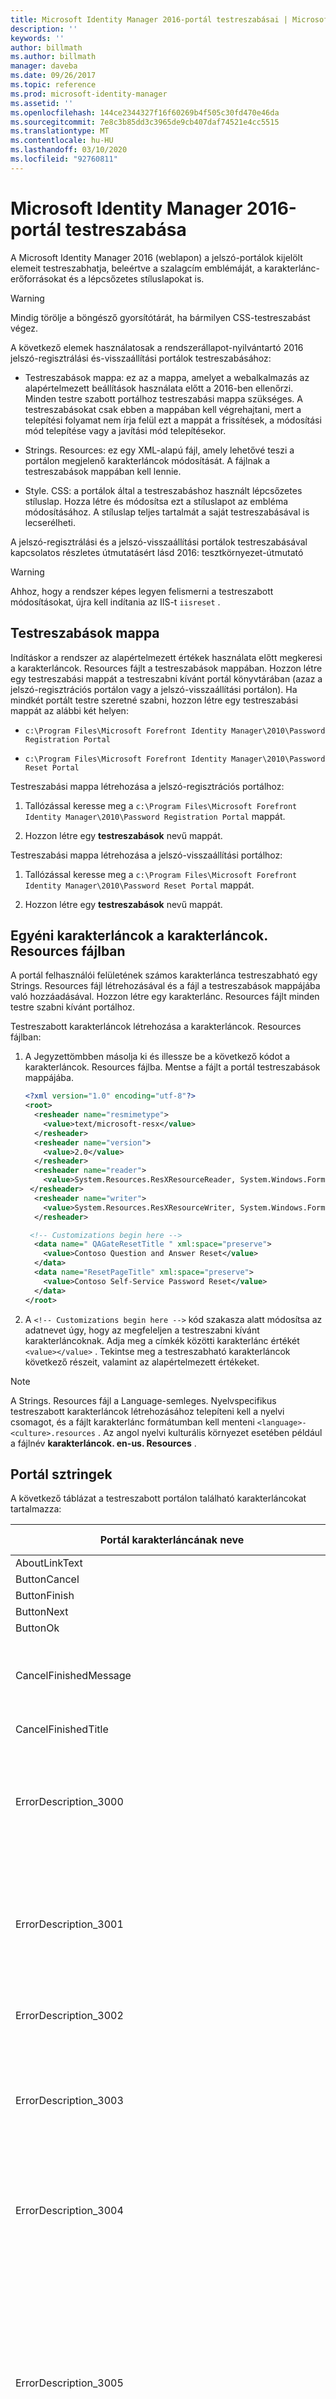 ```yaml
---
title: Microsoft Identity Manager 2016-portál testreszabásai | Microsoft Docs
description: ''
keywords: ''
author: billmath
ms.author: billmath
manager: daveba
ms.date: 09/26/2017
ms.topic: reference
ms.prod: microsoft-identity-manager
ms.assetid: ''
ms.openlocfilehash: 144ce2344327f16f60269b4f505c30fd470e46da
ms.sourcegitcommit: 7e8c3b85dd3c3965de9cb407daf74521e4cc5515
ms.translationtype: MT
ms.contentlocale: hu-HU
ms.lasthandoff: 03/10/2020
ms.locfileid: "92760811"
---
```

# <a name="microsoft-identity-manager-2016-portal-customization"></a>Microsoft Identity Manager 2016-portál testreszabása

A Microsoft Identity Manager 2016 (weblapon) a jelszó-portálok kijelölt elemeit testreszabhatja, beleértve a szalagcím emblémáját, a karakterlánc-erőforrásokat és a lépcsőzetes stíluslapokat is.

>[!WARNING]
>Mindig törölje a böngésző gyorsítótárát, ha bármilyen CSS-testreszabást végez.

A következő elemek használatosak a rendszerállapot-nyilvántartó 2016 jelszó-regisztrálási és-visszaállítási portálok testreszabásához:

- Testreszabások mappa: ez az a mappa, amelyet a webalkalmazás az alapértelmezett beállítások használata előtt a 2016-ben ellenőrzi. Minden testre szabott portálhoz testreszabási mappa szükséges. A testreszabásokat csak ebben a mappában kell végrehajtani, mert a telepítési folyamat nem írja felül ezt a mappát a frissítések, a módosítási mód telepítése vagy a javítási mód telepítésekor.

- Strings. Resources: ez egy XML-alapú fájl, amely lehetővé teszi a portálon megjelenő karakterláncok módosítását. A fájlnak a testreszabások mappában kell lennie.

- Style. CSS: a portálok által a testreszabáshoz használt lépcsőzetes stíluslap. Hozza létre és módosítsa ezt a stíluslapot az embléma módosításához. A stíluslap teljes tartalmát a saját testreszabásával is lecserélheti.

A jelszó-regisztrálási és a jelszó-visszaállítási portálok testreszabásával kapcsolatos részletes útmutatásért lásd 2016: tesztkörnyezet-útmutató

>[!WARNING]
>Ahhoz, hogy a rendszer képes legyen felismerni a testreszabott módosításokat, újra kell indítania az IIS-t `iisreset` .


## <a name="customizations-folder"></a>Testreszabások mappa

Indításkor a rendszer az alapértelmezett értékek használata előtt megkeresi a karakterláncok. Resources fájlt a testreszabások mappában. Hozzon létre egy testreszabási mappát a testreszabni kívánt portál könyvtárában (azaz a jelszó-regisztrációs portálon vagy a jelszó-visszaállítási portálon). Ha mindkét portált testre szeretné szabni, hozzon létre egy testreszabási mappát az alábbi két helyen:

- `c:\Program Files\Microsoft Forefront Identity Manager\2010\Password Registration Portal`

- `c:\Program Files\Microsoft Forefront Identity Manager\2010\Password Reset Portal`

Testreszabási mappa létrehozása a jelszó-regisztrációs portálhoz:

1. Tallózással keresse meg a `c:\Program Files\Microsoft Forefront Identity Manager\2010\Password Registration Portal` mappát.
   
2. Hozzon létre egy **testreszabások** nevű mappát.

Testreszabási mappa létrehozása a jelszó-visszaállítási portálhoz:

1. Tallózással keresse meg a `c:\Program Files\Microsoft Forefront Identity Manager\2010\Password Reset Portal` mappát.
   
2. Hozzon létre egy **testreszabások** nevű mappát.


## <a name="custom-strings-in-the-stringsresources-file"></a>Egyéni karakterláncok a karakterláncok. Resources fájlban

A portál felhasználói felületének számos karakterlánca testreszabható egy Strings. Resources fájl létrehozásával és a fájl a testreszabások mappájába való hozzáadásával. Hozzon létre egy karakterlánc. Resources fájlt minden testre szabni kívánt portálhoz.

Testreszabott karakterláncok létrehozása a karakterláncok. Resources fájlban:

1. A Jegyzettömbben másolja ki és illessze be a következő kódot a karakterláncok. Resources fájlba. Mentse a fájlt a portál testreszabások mappájába.

   ```xml
   <?xml version="1.0" encoding="utf-8"?>
   <root>
     <resheader name="resmimetype">
       <value>text/microsoft-resx</value>
     </resheader>
     <resheader name="version">
       <value>2.0</value>
     </resheader>
     <resheader name="reader">
       <value>System.Resources.ResXResourceReader, System.Windows.Forms, Version=2.0.0.0, Culture=neutral, PublicKeyToken=b77a5c561934e089</value>
    </resheader>
     <resheader name="writer">
       <value>System.Resources.ResXResourceWriter, System.Windows.Forms, Version=2.0.0.0, Culture=neutral, PublicKeyToken=b77a5c561934e089</value>
     </resheader>

    <!-- Customizations begin here -->
     <data name=" QAGateResetTitle " xml:space="preserve">
       <value>Contoso Question and Answer Reset</value>
     </data>
     <data name="ResetPageTitle" xml:space="preserve">
       <value>Contoso Self-Service Password Reset</value>
     </data>
   </root>

   ```

2.  A `<!-- Customizations begin here -->` kód szakasza alatt módosítsa az adatnevet úgy, hogy az megfeleljen a testreszabni kívánt karakterláncoknak. Adja meg a címkék közötti karakterlánc értékét `<value></value>` . Tekintse meg a testreszabható karakterláncok következő részeit, valamint az alapértelmezett értékeket.

>[!NOTE]
>A Strings. Resources fájl a Language-semleges. Nyelvspecifikus testreszabott karakterláncok létrehozásához telepíteni kell a nyelvi csomagot, és a fájlt karakterlánc formátumban kell menteni `<language>-<culture>.resources` . Az angol nyelvi kulturális környezet esetében például a fájlnév **karakterláncok. en-us. Resources** .


## <a name="portal-strings"></a>Portál sztringek
A következő táblázat a testreszabott portálon található karakterláncokat tartalmazza:

<!-- The default values are actual UI strings and should not copy edited. -->

| Portál karakterláncának neve | Alapértelmezett érték |
|---|---|
| AboutLinkText                                            | Névjegy  |
| ButtonCancel                                             | Mégse |
| ButtonFinish                                             | Befejezés |
| ButtonNext                                               | Következő   |
| ButtonOk                                                 | OK     |
| CancelFinishedMessage                                    | A munkamenet már nem aktív. Az alábbi hivatkozásra kattintva lezárhatja az ablakot, vagy újraindíthatja. |
| CancelFinishedTitle                                      | A munkamenet véget ért |
| ErrorDescription_3000                                    | Hiba történt. Próbálkozzon újra, és ha a probléma továbbra is fennáll, forduljon az ügyfélszolgálathoz vagy a rendszergazdához. (3000-es hiba) |
| ErrorDescription_3001                                    | Győződjön meg arról, hogy helyesen adja meg a felhasználónevet. Ha továbbra sem tudja alaphelyzetbe állítani a jelszavát, kérjen segítséget az ügyfélszolgálattól. (3001-es hiba) |
| ErrorDescription_3002                                    | A munkamenet véget ért. Térjen vissza a kezdőlapra, és kezdje újra. (3002-es hiba) |
| ErrorDescription_3003                                    | A Forefront Identity Manager nem ismeri fel az aktuális felhasználói fiókot. Forduljon az ügyfélszolgálathoz vagy a rendszergazdához. (3003-es hiba) |
| ErrorDescription_3004                                    | Ön nem jogosult a jelszó-visszaállításra való regisztrációra. Forduljon az ügyfélszolgálathoz vagy a rendszergazdához. (3004-es hiba) |
| ErrorDescription_3005                                    | Egy vagy több megadott válasz nem felel meg a jelszó-regisztráció során megadott válaszoknak. A jelszó alaphelyzetbe állításához az Ön által megadott válaszokat meg kell egyeznie a regisztráláskor megadott válaszokkal. Kezdje újra a kezdőlapon, vagy forduljon az ügyfélszolgálathoz vagy a rendszergazdához. (3005-es hiba) |
| ErrorDescription_3006                                    | A megadott jelszó helytelen. A jelszó-visszaállításhoz való regisztrációhoz meg kell adnia a megfelelő jelszót. (3006-es hiba) |
| ErrorDescription_3007                                    | A jelszó alaphelyzetbe állítása átmenetileg nem engedélyezett. Próbálkozzon újra később, vagy segítségért forduljon az ügyfélszolgálathoz vagy a rendszergazdához. (3007-es hiba) |
| ErrorDescription_3008                                    | Hiba történt. Próbálkozzon újra, és ha a probléma továbbra is fennáll, forduljon az ügyfélszolgálathoz vagy a rendszergazdához. (3008-es hiba) |
| ErrorDescription_3009                                    | A bemenet nem megengedett formátumú szöveget tartalmaz. Próbálkozzon újra más bevitelsel, vagy forduljon az ügyfélszolgálathoz vagy a rendszergazdához. (3009-es hiba) |
| ErrorDescription_3010_Registration                       | A parancsfájl nincs engedélyezve a böngészőben. Engedélyezze a parancsfájlok futtatását, és térjen vissza a jelszó-regisztrálási kezdőlapra, vagy forduljon az ügyfélszolgálathoz segítségért. |
| ErrorDescription_3010_Reset                              | A parancsfájl nincs engedélyezve a böngészőben. Engedélyezze a parancsfájlok futtatását, és térjen vissza a jelszó-visszaállítás kezdőlapjára, vagy forduljon az ügyfélszolgálathoz segítségért. |
| ErrorDescription_3011                                    | Ez a hely cookie-kat használ. Konfigurálja a böngészőt, hogy fogadja a cookie-kat, és próbálkozzon újra, vagy forduljon az ügyfélszolgálathoz segítségért. |
| ErrorDescription_3012                                    | A beírt érték nem egyezik az Önnek elküldett biztonsági kóddal. Megpróbálhatja újból visszaállítani a jelszavát, vagy segítségért forduljon az ügyfélszolgálathoz.  |
| ErrorDescription_3013                                    | Nem sikerült elküldeni a biztonsági kódot. Segítségért forduljon az ügyfélszolgálathoz. |
| ErrorMessageDomainUsernameFormat                         | A felhasználónevet a megfelelő formátumban adja meg. |
| ErrorMessageDomainUsernameRequired                       | A folytatáshoz adjon meg egy felhasználónevet. |
| ErrorMessagePasswordRequired                             | Adjon meg egy jelszót. |
| ErrorMessagePasswordsDoNotMatch                          | Győződjön meg arról, hogy mindkét jelszó egyezik. |
| ErrorPageDefaultHeading                                  | Alkalmazáshiba <br/>**Megjegyzés** : a fejlécet a "=" és a hibaüzenet követi.
| ErrorPageServerTime                                      | Kiszolgáló időpontja: {0:T} <br/>**Megjegyzés** : {0} a kivétel kifogásának ideje. A "nem" érték azt eredményezi, hogy az átadott idő "hosszú idő" formátumban jelenjen meg, amely az órát, a percet és a másodpercet mutatja. Az AM/PM megjelölése az aktuális kulturális környezettől függően is megjelenik. |
| ErrorPageTitle                                           | Forefront Identity Management – jelszavas hiba | 
| ErrorTitle_3000                                          | Hiba |
| ErrorTitle_3001                                          | Hozzáférés megtagadva |
| ErrorTitle_3002                                          | A munkamenet véget ért |
| ErrorTitle_3003                                          | Ismeretlen felhasználó |
| ErrorTitle_3004                                          | Jogosulatlan felhasználó |
| ErrorTitle_3005                                          | A válaszok nem egyeznek |
| ErrorTitle_3006                                          | Helytelen jelszó |
| ErrorTitle_3007                                          | A hozzáférés megtagadva átmenetileg |
| ErrorTitle_3008                                          | Kommunikációs hiba |
| ErrorTitle_3009                                          | Tiltott bevitel |
| ErrorTitle_3010                                          | Böngésző-konfigurációs hiba |
| ErrorTitle_3011                                          | Böngésző-konfigurációs hiba |
| ErrorTitle_3012                                          | Az ellenőrzés nem sikerült |
| ErrorTitle_3013                                          | Nem sikerült elküldeni a biztonsági kódot |
| FinalizeRegistrationHeading1                             | Ha bármikor vissza kell állítania a jelszavát: |
| FinalizeRegistrationSubHeading1                          | Lépjen a jelszó alaphelyzetbe állítása portálra |
| FinalizeRegistrationSubHeading2                          | Személyazonosság ellenőrzése |
| FinalizeRegistrationSubHeading3                          | Új jelszó kiválasztása |
| FinishingDescription                                     | Új jelszó kiválasztása |
| FinishingTitle                                           | Jelszó alaphelyzetbe állítása: |
| GotoPortalPrefix                                         | Ugrás ide |
| GotoPortalSuffix                                         | Kezdőlap |
| LabelTroubleshootingLinkText                             | Részletek megtekintése |
| LoadingText                                              | Betöltés folyamatban... |
| NoScriptTagErrorMessage                                  | A parancsfájl nincs engedélyezve a böngészőben. Engedélyezze a parancsfájlok futtatását, térjen vissza a kezdőlapra, vagy forduljon az ügyfélszolgálathoz segítségért.  |
| PasswordResetOperationGeneralErrorMessage                | Hiba történt a jelszó alaphelyzetbe állítására tett kísérlet során. |
| PasswordResetOperationPolicyViolationErrorMessage        | A jelszó nem felel meg a szervezete jelszavas házirendjeinek. |
| PasswordResetOperationUserCantChangePasswordErrorMessage | Hiba történt a jelszó alaphelyzetbe állítása közben, a felhasználó nem módosíthatja a jelszót. |
| PrivacyStatement                                         | Adatvédelmi nyilatkozat |
| RegistrationDescription                                  | Self-Service jelszó-regisztráció |
| RegistrationMission                                      | Ha elfelejti a jelszavát, az ügyfélszolgálat meghívása nélkül is visszaállíthatja. |
| RegistrationPageTitle                                    | Forefront Identity Management – jelszó-regisztráció |
| RegistrationSteps                                        | A regisztrációs folyamat elindításához kattintson a Next (tovább) gombra. |
| RegistrationSuccessDescription                           | Most regisztrált |
| RegistrationSuccessTitle                                 | Befejezve: |
| RegistrationWelcomeTitle                                 | Jelszó-regisztrálás: |
| ResetDescription                                         | Önkiszolgáló jelszóváltoztatás |
| ResetEnterNamePrompt                                     | Adja meg az alábbi felhasználónevet |
| ResetEnterPassword                                       | Adjon meg egy új jelszót: |
| ResetExample1                                            | `contoso\mmeyers` |
| ResetExample2                                            | `mmeyers\@contoso.com` |
| ResetExamples                                            | Példák: |
| ResetPageTitle                                           | Forefront Identity Management-jelszó alaphelyzetbe állítása |
| ResetReenterPassword                                     | Írja be újra a jelszót: |
| ResetSuccessDescription                                  | A jelszó vissza lett állítva |
| ResetSuccessTitle                                        | Sikeres |
| ResetUseNewPassword                                      | Most már használhatja az új jelszót a bejelentkezéshez. |
| ResetUsernameTextFormat                                  | (Jelszó alaphelyzetbe állítása {0} ) <br/>**Megjegyzés** : {0} a felhasználó bejelentkezése. |
| ResetWelcomeTitle                                        | Jelszó alaphelyzetbe állítása: |
| TroubleshootingEmailSubject                              | FIM-kérelem feldolgozási hibájának részletei |
| TroubleshootingLabelAttributes                           | Attribútumok: |
| TroubleshootingLabelCloseButton                          | Bezárás |
| TroubleshootingLabelCopyToClipboard                      | Másolás a vágólapra |
| TroubleshootingLabelCorrelationId                        | Korrelációs azonosító: |
| TroubleshootingLabelDetails                              | Részletek: |
| TroubleshootingLabelPostCopyClipboardMessage             | A rendszer átmásolta az adatokat a vágólapra. |
| TroubleshootingLabelRequestId                            | Kérelemazonosító: |
| TroubleshootingLabelSendEmail                            | Adatok küldése e-mailben |
| TroubleshootingLabelSource                               | Ok: |
| TroubleshootingLabelViewRequestDetails                   | Kérelem részleteinek megtekintése |
| TroubleshootingLinkText                                  | Hibaelhárítási információk |


## <a name="authentication-gate-strings"></a>Hitelesítési kapu karakterláncai
A következő táblázat a hitelesítő sztringek testreszabható karakterláncait mutatja be:

<!-- The default values are actual UI strings and should not copy edited. -->

| Hitelesítési kapu karakterláncának neve | Alapértelmezett érték |
|---|---|
| OTPEmailRegistraionEmailTextboxLabel                  | E-mail cím: |
| OTPEmailRegistrationEmailRequiredErrorMessage         | Az e-mail-cím mező nem lehet üres. |
| OTPEmailRegistrationFooterReadOnly                    | Az e-mail-cím frissítéséhez kövesse a szervezet által meghatározott folyamatot, vagy hívja meg az ügyfélszolgálatot. |
| OTPEmailRegistrationFooterReadWrite                   | Az e-mail-címet a szervezet a Forefront Identity Managerben tárolja. |
| OTPEmailRegistrationGateTitle                         | E-mail-cím ellenőrzése |
| OTPEmailRegistrationHeaderReadOnly                    | Ha bármikor vissza kell állítania a jelszavát, a rendszer egy ellenőrző biztonsági kódot küld az e-mail-címre. Ha az alább látható e-mail-cím nem megfelelő, akkor frissítenie kell ezt az önkiszolgáló jelszó-visszaállítás használatához. |
| OTPEmailRegistrationHeaderReadWrite                   | Adja meg az e-mail-címét alább. Ha bármikor vissza kell állítania a jelszavát, a rendszer egy ellenőrző kódot küld az e-mail-címre. |
| OTPEmailResetGateTitle                                | Személyazonosság ellenőrzése: E-mail |
| OTPEmailResetHeader                                   | Adja meg az alábbi biztonsági kódot. A rendszer elküldte a biztonsági kódot a vállalatnál regisztrált e-mail-címre. |
| OTPRegularExpressionErrorMessage                      | A megadott érték nem felel meg a várt formátumnak. |
| OTPResetOneTimePasswordRequiredErrorMessage           | A biztonsági kód mező nem lehet üres. |
| OTPResetVerificationLabel                             | Biztonsági kód: |
| OTPSmsRegistrationFooterReadOnly                      | A mobil telefonszámának frissítéséhez kövesse a szervezet által meghatározott folyamatot, vagy hívja meg az ügyfélszolgálatot. |
| OTPSmsRegistrationFooterReadWrite                     | A mobil telefonszámot a szervezet a Forefront Identity Managerben tárolja. |
| OTPSmsRegistrationGateTitle                           | Mobiltelefon ellenőrzése |
| OTPSmsRegistrationHeaderReadOnly                      | Ha bármikor vissza kell állítania a jelszavát, a rendszer egy ellenőrző biztonsági kódot küld a mobiltelefonjára. Ha az alább látható Mobiltelefonszám nem megfelelő, akkor frissítenie kell ezt az önkiszolgáló jelszó-visszaállítás használatához. |
| OTPSmsRegistrationHeaderReadWrite                     | Adja meg a mobil telefonszámát alább. Ha bármikor vissza kell állítania a jelszavát, a rendszer egy ellenőrző kódot küld a mobiltelefonjára. |
| OTPSmsRegistrationMobilePhoneRequiredErrorMessage     | A mobil telefonszám mező nem lehet üres. |
| OTPSmsRegistrationSMSTextBoxLabel                     | Mobil telefon: |
| OTPSmsResetGateTitle                                  | Személyazonosság ellenőrzése: mobiltelefon |
| OTPSmsResetHeader                                     | Adja meg az alábbi biztonsági kódot. A rendszer biztonsági kódot kapott a vállalatnál regisztrált mobiltelefonra. |
| PasswordGateDescriptionText                           | Adja meg az aktuális jelszót, majd kattintson a Next (tovább) gombra. |
| PasswordGateErrorMessagePasswordRequired              | Adja meg a jelenlegi jelszavát. |
| PasswordGateGateTitle                                 | Aktuális jelszava |
| PasswordGatePasswordLabelText                         | Jelszó: |
| PasswordGateUsernameTextFormat                        | `<i>` (a következőként van bejelentkezve: `<b>{0}</b>` ) `</i>` |
| QAGateErrorNotEnoughQuestionsAnswered                 | Legalább egy kérdésre válaszolnia kell {0} . |
| QAGateIncorrectAnswer                                 | A válaszok nem megfelelőek. |
| QAGatePrivacyNotice                                   | Az Ön által megadott válaszokat a szervezet a Forefront Identity Managerben tárolja. |
| QAGateRegistrationNumberOfQuestionsExplanation_Format | Legalább a regisztrálni kívánt kérdésre válaszolnia kell {0} . |
| QAGateRegistrationOneOrMoreAnswersFailedValidation    | Egy vagy több válasz nem felel meg a szabályzatnak. |
| QAGateRegistrationThisAnswerValidationFailed          | Ez a válasz nem felel meg a szabályzatnak. |
| QAGateRegistrationTitle                               | Válaszok regisztrálása |
| QAGateResetNumberOfQuestionsExplanation_Format        | {0}A következő kérdésekre kell válaszolnia {1} . |
| QAGateResetTitle                                      | Személyazonosság ellenőrzése: küldje el válaszait  |


## <a name="custom-logo-banners"></a>Egyéni embléma bannerek

A portál oldalain található alapértelmezett szalagcím testreszabható a szervezet számára.

Az embléma szalagcímének testreszabása:

1. Hozza létre saját egyéni szalagcímeit, és mentse őket. png fájlként. A fájloknak meg kell felelniük a következő javaslatoknak:

   - Méret: 490 x 50 képpont.
   - Bit mélység: 32 képpont.

2. Másolja a fájlokat a testreszabások mappába a testre szabni kívánt portálon.

3. Hozzon létre egy Style. css fájlt az egyes mappákban. Mutasson a fájlra a portál és az új embléma testreszabások mappájába. Szükség szerint módosíthatja az embléma nevét, például: `/Customizations/contosologo.png` . A CSS-nek a következő kódhoz hasonlóan kell kinéznie:

   `.title-block{background:url(../Customizations/fimlogo.png) no-repeat scroll 0 0 transparent;}`

4. Ha az Internet Explorer 6,0-et használja, alternatív, nem transzparens emblémát kell megadnia, és hozzá kell adnia a következő kódot a Style. CSS-hez:

   `.ie6 .title-block{background-image:url(../Customizations/fimlogo-ie6.png);}`

   A CSS-nek a következő kódhoz hasonlóan kell kinéznie:
   
   `.title-block{background:url(../Customizations/contosologo.png) no-repeat scroll 0 0 transparent;}`


## <a name="custom-images-for-smartphones"></a>Egyéni rendszerképek az okostelefonokhoz

Testreszabhatja az okostelefonok emblémáját. 

Egy okostelefonhoz tartozó rendszerkép testreszabása:

1. Hozza létre a lemezképeket, és mentse őket. png fájlként. A fájloknak meg kell felelniük a következő javaslatoknak:

   - Méret: 190 X 50 képpont.
   - Bit mélység: 32 képpont.

2. Másolja a fájlokat a testreszabások mappába a testre szabni kívánt portálon.

3. Hozzon létre egy Style. css fájlt az egyes mappákban. Mutasson a fájlra a portál és az új embléma testreszabások mappájába. Szükség szerint módosíthatja az embléma nevét, például: `/Customizations/contosologo.png` . A CSS-nek a következő kódhoz hasonlóan kell kinéznie:

   ```css
   @media only screen and (max-width: 480px)

   {

    .title-block

     {
       background: url("path_to_image/imagename.png") no-repeat scroll 0 0 transparent;
     }

   }
   ```

## <a name="custom-style-sheets"></a>Egyéni stíluslapok

A jelszó-portálok elrendezését és stílusát testreszabott lépcsőzetes stíluslap (CSS) használatával módosíthatja.

Testreszabott CSS használata:

1. Hozza létre a testreszabott CSS-fájlokat, és mentse őket Style. css néven.

2. Másolja a fájlokat a testreszabások mappába a testre szabni kívánt portálon.

Az alábbi kód egy Style. css-fájl alapszintű példája:

```css
body
{
  font: 15px Algerian;
  color: \#303030;
  background: white;
}

.pad
{
  padding: 30px;
  padding-top: 50px;
  background: white;
}

.backgroundWhite
{
  border: \#e9e9e9 2px solid;
} .

title-block
{
background:url(../Customizations/contosologo.png) no-repeat scroll 0 0 transparent;
}
```

>[!IMPORTANT]
>Ahhoz, hogy a rendszer képes legyen felismerni a testreszabott módosításokat, újra kell indítania az IIS-t `iisreset` .

A Style. css fájl fejlettebb példája a következő kód. Ez a fájl a portálok ezen eszközökön való megjelenítésére szolgáló okostelefonra vagy Apple iPadre vonatkozó információkat tartalmaz.

```css
/****************
BASE
*****************/

body {
    font-size: 14px; /*Customizeable- Body Font Size */
    background-color: #ced5ec; /*Customizeable- Backgound Color behind the product */
}

body, button, input, select, textarea {
    font-family: Segoe UI, Arial, Verdana, Sans-Serif, Helvetica; /*Customizeable- Body Font Family */
    color: #595959; /*Customizeable- Body Font Color */
}

/****************
LINKS
*****************/

a { color: #396faf; text-decoration: none; } /*Customizeable- Link Color and Underline */
a:visited { color: #396faf; text-decoration: none; } /*Customizeable- After Link is clicked color and underline */
a:hover { color: #6486ae; text-decoration: none; } /*Customizeable- Hover mouse over Link color and underline */
a:focus { outline: thin dotted; } /*Customizeable- Keyboard event to Link and Link is in focus outline*/
a:hover, a:active { outline: 0; } /*Customizeable- Hover and Active Link outline */

/****************
Typography
*****************/

hr { border-top: 1px solid #acd9ec; } /*Customizeable- Horizontal Rule Color Above the Footer */

/****************
Layout
*****************/

#wrapper {
    background: url(../images/bg-top-slice.png) repeat-x 0 0; /*Customizeable-remove this line to remove top gradient */
}

#container {
    background: url(../images/bg-bottom-slice.png) repeat-x 100% 100% transparent;  /*Customizeable-remove this line to remove bottom gradient */
}

.title-block {
    background: url("../images/fimlogo.png") no-repeat scroll 0 0 transparent;  /*Customizeable- Logo must be 600px or less in width. Logo must be 50px or less in height. */
    border-bottom: 2px solid #acd9ec;/*Customizeable- 2px border color under logo */
}

.ie6 .title-block {
    background-image: url(../images/fimlogo-ie6.png);   /*Customizeable- Can make a non-transparent image for IE6 only */
}

h2 {
    color: #578e4c; /*Customizeable- h2 page header color */
}

h3 {
    color: #999; /*Customizeable- h3 page header color */
}

input[type=text]:focus, input[type=password]:focus {
    border: #82bd3b 2px solid; /*Customizeable- Highlight color around textbox when cursor is inside */
}

.chromeButton, .chromeButton:visited {
    background-color: #333; /*Customizeable- Color of button */
    color: #fff; /*Customizeable- Color of text on the button */
    border: 1px solid #666; /*Customizeable- Border color of button */
}

.chromeButton:hover {
    background-color: #666; /*Customizeable- Hover color of button */
    border: 1px solid #999; /*Customizeable- Hover border color of button */
}

.qcol /*Style from QAgate.css */ {
    color: #7a7a7a; /*Customizeable- Font color of Q&A container */
    background-color:#e6e7e9; /*Customizeable- Background color of Q&A container */
}

/****************
Media Queries
*****************/

/* Smartphones ----------- */
@media only screen and (max-width: 480px) {
    body {
        font-size:12px; /*Customizeable- Body Font Size for devices */
    }

    .title-block {
        background: url("../images/fim-logo-portrait.png") no-repeat scroll 0 0 transparent;  /*Customizeable- Logo must be 190px (landscape) or less in width. Logo must be 50px or less in height. */
    }
    h2, h3 {
        font-size:14px; /*Customizeable- H2 and H3 Heading Size for devices */
    }
}


/* iPads (landscape) ----------- */
@media only screen and (min-device-width : 768px) and
(max-device-width : 1024px) and
(orientation : landscape)
{
}

/* iPads (portrait) ----------- */
@media only screen and (min-device-width : 768px) and
(max-device-width : 1024px) and
(orientation : portrait)
{
}
```


## <a name="common-customization-issues"></a>Gyakori testreszabási problémák

A következő táblázat felsorolja azokat a gyakori problémákat, amelyek a FIM szolgáltatás és a webalkalmazás-portál frissítése során fordulhatnak elő.

| Probléma | Feloldás |
|---|---|
| Egy karakterlánc-testreszabást végeztem, de a felhasználói felületen nem volt látható.                       | Karakterlánc-testreszabások a karakterláncokban. az erőforrásoknak az IIS újraindítását kell futtatnia `iisreset` . |
| A karakterláncok létrehozása után az erőforrások megváltoznak, nem látok semmilyen karakterlánc-változást.          | A karakterláncok. az erőforrások formátuma valószínűleg helytelen formátumú, és a portál figyelmen kívül hagyhatja. Az Eseménynaplóban keresse meg **Windows Logs** a  >  Forefront Identity Managert a Windows **-Naplók alkalmazás és szolgáltatások** naplóban  >  **Forefront Identity Manager** . |
| A Style. css hozzáadásakor a rendszer első alkalommal nem látom a stílusom változásait a portálon.     | Amikor először bevezet egy Style. css fájlt, futtatnia kell `iisreset` . |
| Az új stílusok a Style. CSS-ben lesznek hozzáadva vagy módosítva, de a böngésző nem látja a módosításokat. | Törölje a böngésző gyorsítótárát, és frissítse az oldalt. Keresse meg a CSS-szintaxist. |
| Közvetlenül Megváltoztattam a CSS `<path_to_sspr_portal>\css\*.css` -mappa vagy a szalagcím emblémájának tartalmát `<path_to_sspr_portal>\images\fimlogo.png` . Elveszítettem ezeket a módosításokat a frissítéskor. | A felhasználók nem módosíthatják közvetlenül ezeket a fájlokat. Csak a testreszabások mappa használatával adjon meg egy szalagcím emblémát, és csak a Style. css CSS-stílusú testreszabásokat hajtson végre. A testreszabások mappát szándékosan nem írják felül a főbb frissítések. Ne használjon olyan eszközöket, mint a ILSpy és a tükröző, hogy megváltoztassa a sztringeket a portál szerelvényekben. A sztrings. Resources paranccsal felülbírálhatja az alapértelmezett karakterláncokat. A szerelvényeket a rendszer a frissítéskor váltja fel.  |
| A szalagcím emblémája nem jelenik meg a portálon. Továbbra is megjelenik a FIM-embléma.                  | A rendszerkép neve/elérési útja a Style. css érvénytelen, vagy a böngésző gyorsítótára nem lett törölve.  |
| A szalagcím emblémája csúnyanak tűnik az Internet Explorer 6-os verziójában.                                          | Adjon meg egy nem transzparens képet az Internet Explorer 6 számára a Style. css fájlhoz tartozó képhez tartozó stílussal. |
